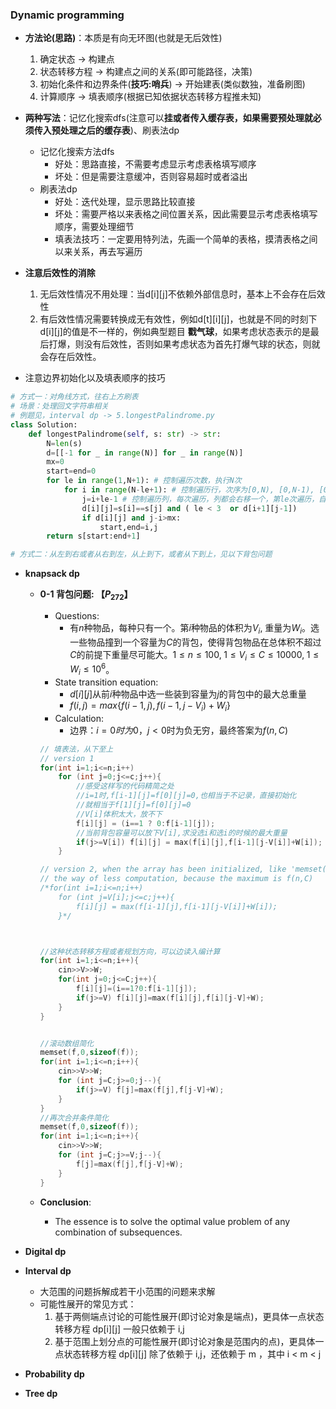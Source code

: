 ### Dynamic programming
* **方法论(思路)**：本质是有向无环图(也就是无后效性)
    1. 确定状态 -> 构建点
    2. 状态转移方程 -> 构建点之间的关系(即可能路径，决策)
    3. 初始化条件和边界条件(**技巧:哨兵**) -> 开始建表(类似数独，准备刷图)
    4. 计算顺序 -> 填表顺序(根据已知依据状态转移方程推未知)

* **两种写法**：记忆化搜索dfs(注意可以**挂或者传入缓存表，如果需要预处理就必须传入预处理之后的缓存表**)、刷表法dp
    * 记忆化搜索方法dfs
        * 好处：思路直接，不需要考虑显示考虑表格填写顺序
        * 坏处：但是需要注意缓冲，否则容易超时或者溢出
    * 刷表法dp
        * 好处：迭代处理，显示思路比较直接
        * 坏处：需要严格以来表格之间位置关系，因此需要显示考虑表格填写顺序，需要处理细节
        * 填表法技巧：一定要用特列法，先画一个简单的表格，摸清表格之间以来关系，再去写遍历

* **注意后效性的消除**
    1. 无后效性情况不用处理：当d[i][j]不依赖外部信息时，基本上不会存在后效性
    2. 有后效性情况需要转换成无有效性，例如d[t][i][j]，也就是不同的时刻下 d[i][j]的值是不一样的，例如典型题目 **戳气球**，如果考虑状态表示的是最后打爆，则没有后效性，否则如果考虑状态为首先打爆气球的状态，则就会存在后效性。

* 注意边界初始化以及填表顺序的技巧
```python
# 方式一：对角线方式，往右上方刷表
# 场景：处理回文字符串相关
# 例题见，interval dp -> 5.longestPalindrome.py
class Solution:
    def longestPalindrome(self, s: str) -> str:
        N=len(s)
        d=[[-1 for _ in range(N)] for _ in range(N)]
        mx=0
        start=end=0
        for le in range(1,N+1): # 控制遍历次数，执行N次
            for i in range(N-le+1): # 控制遍历行，次序为[0,N), [0,N-1), [0,N-2),..., [0,1), 同样是 N 次
                j=i+le-1 # 控制遍历列，每次遍历，列都会右移一个，第le次遍历，自然右移le，但是 j 得从i位置开始，因此自然得初始为 i+le-1 (否则j就从i右边第一个下标开始了)
                d[i][j]=s[i]==s[j] and ( le < 3  or d[i+1][j-1])
                if d[i][j] and j-i>mx:
                    start,end=i,j
        return s[start:end+1]

# 方式二：从左到右或者从右到左，从上到下，或者从下到上，见以下背包问题
```

* __knapsack dp__
    * __0-1 背包问题: 【$P_{272}$】__
        * Questions: 
            * 有$n$种物品，每种只有一个。第$i$种物品的体积为$V_{i}$, 重量为$W_i$。选一些物品撞到一个容量为$C$的背包，使得背包物品在总体积不超过$C$的前提下重量尽可能大。$1\le{n}\le{100},\;1\le{V_i}\le{C}\le10000,\;1\le{W_i}\le{10^6}$。
        * State transition equation: 
            * $d[i][j]$从前$i$种物品中选一些装到容量为$j$的背包中的最大总重量
            * $f(i,j)=max\{f(i-1,j),f(i-1,j-V_i)+W_i\}$
        * Calculation:
            * 边界：$i=0时为0$，$j\lt{0}$时为负无穷，最终答案为$f(n,C)$

        ```C++
        // 填表法，从下至上
        // version 1
        for(int i=1;i<=n;i++)
            for (int j=0;j<=c;j++){
                //感受这样写的代码精简之处
                //i=1时,f[i-1][j]=f[0][j]=0,也相当于不记录，直接初始化
                //就相当于f[1][j]=f[0][j]=0
                //V[i]体积太大，放不下
                f[i][j] = (i==1 ? 0:f[i-1][j]); 
                //当前背包容量可以放下V[i],求没选i和选i的时候的最大重量
                if(j>=V[i]) f[i][j] = max(f[i][j],f[i-1][j-V[i]]+W[i]);
            }

        // version 2, when the array has been initialized, like 'memset()'
        // the way of less computation, because the maximum is f(n,C)
        /*for(int i=1;i<=n;i++)
            for (int j=V[i];j<=c;j++){
                f[i][j] = max(f[i-1][j],f[i-1][j-V[i]]+W[i]);
            }*/

        
        
        //这种状态转移方程或者规划方向，可以边读入编计算
        for(int i=1;i<=n;i++){
            cin>>V>>W;
            for(int j=0;j<=C;j++){
                f[i][j]=(i==1?0:f[i-1][j]);
                if(j>=V) f[i][j]=max(f[i][j],f[i][j-V]+W);
            }
        }
        

        //滚动数组简化
        memset(f,0,sizeof(f));
        for(int i=1;i<=n;i++){
            cin>>V>>W;
            for (int j=C;j>=0;j--){
                if(j>=V) f[j]=max(f[j],f[j-V]+W);
            }
        }
        //再次合并条件简化
        memset(f,0,sizeof(f));
        for(int i=1;i<=n;i++){
            cin>>V>>W;
            for (int j=C;j>=V;j--){
                f[j]=max(f[j],f[j-V]+W);
            }
        }
        ```
    * __Conclusion__:
        * The essence is to solve the optimal value problem of any combination of subsequences.

* __Digital dp__
* __Interval dp__
    * 大范围的问题拆解成若干小范围的问题来求解
    * 可能性展开的常见方式：
        1. 基于两侧端点讨论的可能性展开(即讨论对象是端点)，更具体一点状态转移方程 dp[i][j] 一般只依赖于 i,j
        2. 基于范围上划分点的可能性展开(即讨论对象是范围内的点)，更具体一点状态转移方程 dp[i][j] 除了依赖于 i,j，还依赖于 m ，其中 i < m < j
* __Probability dp__
* __Tree dp__
